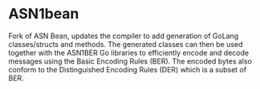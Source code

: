 # ASN1bean
Fork of ASN Bean, updates the compiler to add generation of GoLang classes/structs and methods.
The generated classes can then be used together with the ASN1BER Go libraries to efficiently encode and decode messages using the Basic Encoding Rules (BER). 
The encoded bytes also conform to the Distinguished Encoding Rules (DER) which is a subset of BER. 

